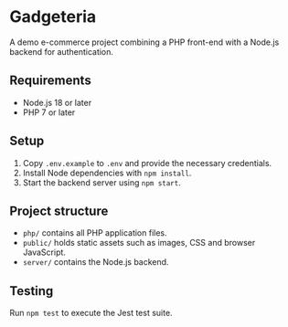 # Gadgeteria

A demo e-commerce project combining a PHP front-end with a Node.js backend for authentication.

## Requirements

- Node.js 18 or later
- PHP 7 or later

## Setup

1. Copy `.env.example` to `.env` and provide the necessary credentials.
2. Install Node dependencies with `npm install`.
3. Start the backend server using `npm start`.

## Project structure

- `php/` contains all PHP application files.
- `public/` holds static assets such as images, CSS and browser JavaScript.
- `server/` contains the Node.js backend.

## Testing

Run `npm test` to execute the Jest test suite.
